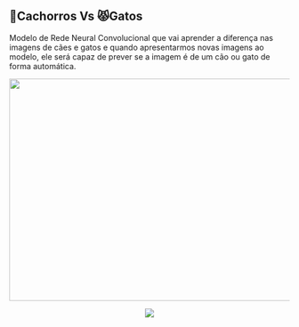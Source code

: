 ## 🐶Cachorros Vs 😾Gatos
Modelo de Rede Neural Convolucional que vai aprender a diferença nas imagens de cães e gatos e quando apresentarmos novas imagens ao modelo, ele será capaz de prever se a imagem é de um cão ou gato de forma automática.

<p align="center">
  <img width="760" height="400" src="https://miro.medium.com/max/1838/1*oB3S5yHHhvougJkPXuc8og.gif">
</p>

<p align="center">
  <img src="https://i.imgur.com/8IdE5tW.png">
</p>

